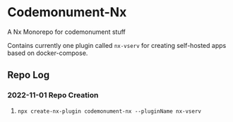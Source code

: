 # Codemonument-Nx

A Nx Monorepo for codemonument stuff

Contains currently one plugin called `nx-vserv` for creating self-hosted apps based on docker-compose.

## Repo Log

### 2022-11-01 Repo Creation

1. `npx create-nx-plugin codemonument-nx --pluginName nx-vserv`
